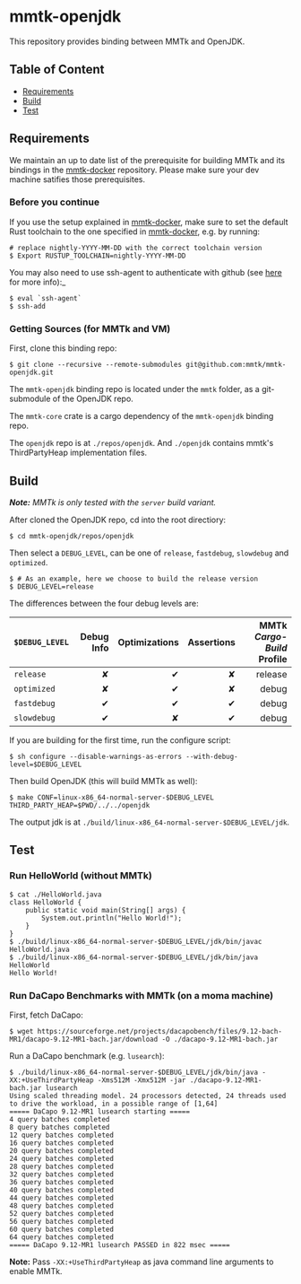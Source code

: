 # mmtk-openjdk
This repository provides binding between MMTk and OpenJDK.

## Table of Content
* [Requirements](#requirements)
* [Build](#build)
* [Test](#test)

## Requirements

We maintain an up to date list of the prerequisite for building MMTk and its bindings in the [mmtk-docker](https://github.com/mmtk/mmtk-docker) repository.
Please make sure your dev machine satifies those prerequisites.

### Before you continue

If you use the setup explained in [mmtk-docker](https://github.com/mmtk/mmtk-docker), make sure to set the default Rust toolchain to the one specified in [mmtk-docker](https://github.com/mmtk/mmtk-docker), e.g. by running:
```console
# replace nightly-YYYY-MM-DD with the correct toolchain version
$ Export RUSTUP_TOOLCHAIN=nightly-YYYY-MM-DD
```

You may also need to use ssh-agent to authenticate with github (see [here](https://github.com/rust-lang/cargo/issues/3487) for more info):_

```console
$ eval `ssh-agent`
$ ssh-add
```

### Getting Sources (for MMTk and VM)

First, clone this binding repo:

```console
$ git clone --recursive --remote-submodules git@github.com:mmtk/mmtk-openjdk.git
```

The `mmtk-openjdk` binding repo is located under the `mmtk` folder, as a git-submodule of the OpenJDK repo.

The `mmtk-core` crate is a cargo dependency of the `mmtk-openjdk` binding repo.

The `openjdk` repo is at `./repos/openjdk`. And `./openjdk` contains mmtk's ThirdPartyHeap implementation files.

## Build

_**Note:** MMTk is only tested with the `server` build variant._

After cloned the OpenJDK repo, cd into the root directiory:

```console
$ cd mmtk-openjdk/repos/openjdk
```

Then select a `DEBUG_LEVEL`, can be one of `release`, `fastdebug`, `slowdebug` and `optimized`.

```console
$ # As an example, here we choose to build the release version
$ DEBUG_LEVEL=release
```

The differences between the four debug levels are:

| `$DEBUG_LEVEL` | Debug Info | Optimizations | Assertions | MMTk _Cargo-Build_ Profile |
| -------------- | ----------:| -------------:| ----------:| ------------------------:|
| `release`      |         ✘ |             ✔ |         ✘ |                  release |
| `optimized`    |         ✘ |             ✔ |         ✘ |                    debug |
| `fastdebug`    |         ✔ |             ✔ |         ✔ |                    debug |
| `slowdebug`    |         ✔ |             ✘ |         ✔ |                    debug |

If you are building for the first time, run the configure script:

```console
$ sh configure --disable-warnings-as-errors --with-debug-level=$DEBUG_LEVEL
```

Then build OpenJDK (this will build MMTk as well):

```console
$ make CONF=linux-x86_64-normal-server-$DEBUG_LEVEL THIRD_PARTY_HEAP=$PWD/../../openjdk
```

The output jdk is at `./build/linux-x86_64-normal-server-$DEBUG_LEVEL/jdk`.

## Test

### Run HelloWorld (without MMTk)

```console
$ cat ./HelloWorld.java
class HelloWorld {
    public static void main(String[] args) {
        System.out.println("Hello World!");
    }
}
$ ./build/linux-x86_64-normal-server-$DEBUG_LEVEL/jdk/bin/javac HelloWorld.java
$ ./build/linux-x86_64-normal-server-$DEBUG_LEVEL/jdk/bin/java HelloWorld
Hello World!
```

### Run DaCapo Benchmarks with MMTk (on a moma machine)

First, fetch DaCapo:
```console
$ wget https://sourceforge.net/projects/dacapobench/files/9.12-bach-MR1/dacapo-9.12-MR1-bach.jar/download -O ./dacapo-9.12-MR1-bach.jar
```

Run a DaCapo benchmark (e.g. `lusearch`):

```console
$ ./build/linux-x86_64-normal-server-$DEBUG_LEVEL/jdk/bin/java -XX:+UseThirdPartyHeap -Xms512M -Xmx512M -jar ./dacapo-9.12-MR1-bach.jar lusearch
Using scaled threading model. 24 processors detected, 24 threads used to drive the workload, in a possible range of [1,64]
===== DaCapo 9.12-MR1 lusearch starting =====
4 query batches completed
8 query batches completed
12 query batches completed
16 query batches completed
20 query batches completed
24 query batches completed
28 query batches completed
32 query batches completed
36 query batches completed
40 query batches completed
44 query batches completed
48 query batches completed
52 query batches completed
56 query batches completed
60 query batches completed
64 query batches completed
===== DaCapo 9.12-MR1 lusearch PASSED in 822 msec =====
```

**Note:** Pass `-XX:+UseThirdPartyHeap` as java command line arguments to enable MMTk.
